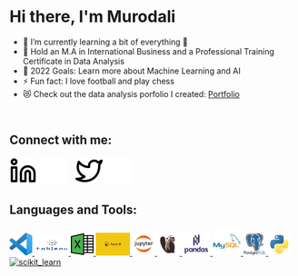 # Hi there, I'm Murodali


- 👀 I’m currently learning a bit of everything 🤣
- 🌱 Hold an M.A in International Business and a Professional Training Certificate in Data Analysis
- 🥅 2022 Goals: Learn more about Machine Learning and AI
- ⚡ Fun fact: I love football and play chess
- 😻 Check out the data analysis porfolio I created: [Portfolio][portfolio]

<br>

## Connect with me:

[![website](./img/linkedin-light.svg)](https://www.linkedin.com/in/murodali-rasulov/#gh-light-mode-only)
[![website](./img/linkedin-dark.svg)](https://www.linkedin.com/in/murodali-rasulov/#gh-dark-mode-only)
&nbsp;&nbsp;
[![website](./img/twitter-light.svg)](https://twitter.com/MurodaliRasulov#gh-light-mode-only)
[![website](./img/twitter-dark.svg)](https://twitter.com/MurodaliRasulov#gh-dark-mode-only)


## Languages and Tools:

<p align="left"> <a href="https://code.visualstudio.com/" target="_blank"> <img src="./img/vscode.jpeg" alt="vscode" width="40" height="40"/> </a>
 <a href="https://www.tableau.com/" target="_blank"> <img src="./img/tableau.jpeg" alt="tableau" width="60" height="35"/> </a>
 <a href="https://www.microsoft.com/en-us/microsoft-365/excel" target="_blank"> <img src="./img/excel.jpeg" alt="excel" width="40" height="40"/> </a>
 <a href="https://powerbi.microsoft.com/en-us/" target="_blank"> <img src="./img/powerbi.jpeg" alt="powerbi" width="60" height="40"/> </a> 
 <a href="https://jupyter.org/" target="_blank"> <img src="./img/jupyter.jpeg" alt="jupyter" width="40" height="40"/> </a>
 <a href="https://dbeaver.io/" target="_blank"> <img src="./img/dbeaver.jpeg" alt="dbeaver" width="40" height="40"/> </a>
 <a href="https://pandas.pydata.org/" target="_blank"> <img src="./img/pandas.jpeg" alt="pandas" width="50" height="40"/> </a> 
 <a href="https://www.mysql.com/" target="_blank"> <img src="https://raw.githubusercontent.com/devicons/devicon/master/icons/mysql/mysql-original-wordmark.svg" alt="mysql" width="50" height="50"/> </a> 
 <a href="https://www.postgresql.org" target="_blank"> <img src="https://raw.githubusercontent.com/devicons/devicon/master/icons/postgresql/postgresql-original-wordmark.svg" alt="postgresql" width="40" height="40"/> </a> 
 <a href="https://www.python.org" target="_blank"> <img src="https://raw.githubusercontent.com/devicons/devicon/master/icons/python/python-original.svg" alt="python" width="40" height="40"/> </a> 
 <a href="https://scikit-learn.org/" target="_blank"> <img src="https://upload.wikimedia.org/wikipedia/commons/0/05/Scikit_learn_logo_small.svg" alt="scikit_learn" width="40" height="40"/> </a> 








[mysql]: https://www.mysql.com/
[github]: https://github.com/
[vscode]: https://code.visualstudio.com/
[portfolio]: https://rasulov94.github.io/Data-Analysis-Portfolio/
[twitter]: https://twitter.com/MurodaliRasulov
[linkedin]: https://www.linkedin.com/in/murodali-rasulov/
<!---
 is a ✨ special ✨ repository because its `README.md` (this file) appears on your GitHub profile.
You can click the Preview link to take a look at your changes.
--->
